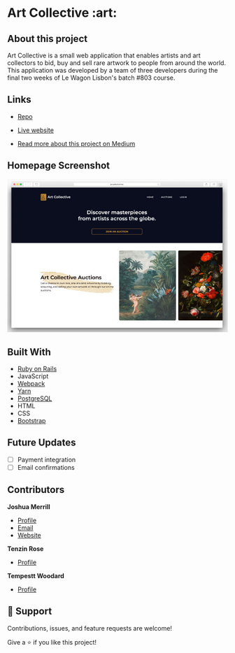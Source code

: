 <h1>Art Collective :art:</h1>

## About this project

<p>Art Collective is a small web application that enables artists and art collectors to bid, buy and sell rare artwork to people from around the world. This application was developed by a team of three developers during the final two weeks of Le Wagon Lisbon's batch #803 course.</p>

## Links

- [Repo](https://github.com/josh-merrill/PRIVATE-ART-803)

- [Live website](https://www.artcollective.live)

- [Read more about this project on Medium](https://tenzinrose.medium.com/the-making-of-an-art-auction-house-ba421c886fa8)

## Homepage Screenshot

![Art Collective Homepage](public/ac-mockup.jpg)

## Built With

- [Ruby on Rails](https://rubyonrails.org/)
- JavaScript
- [Webpack](https://webpack.js.org/)
- [Yarn](https://yarnpkg.com/)
- [PostgreSQL](https://www.postgresql.org/)
- HTML
- CSS
- [Bootstrap](https://getbootstrap.com/)

## Future Updates

- [ ] Payment integration
- [ ] Email confirmations

## Contributors

**Joshua Merrill**

- [Profile](https://github.com/josh-merrill)
- [Email](mailto:joshmmerrill@outlook.com?subject=Hello!)
- [Website](https://troopl.com/joshmerrill)

**Tenzin Rose**

- [Profile](https://github.com/niznet89)

**Tempestt Woodard**
 
- [Profile](https://github.com/tnwoodard)

## 🤝 Support

Contributions, issues, and feature requests are welcome!

Give a ⭐️ if you like this project!
